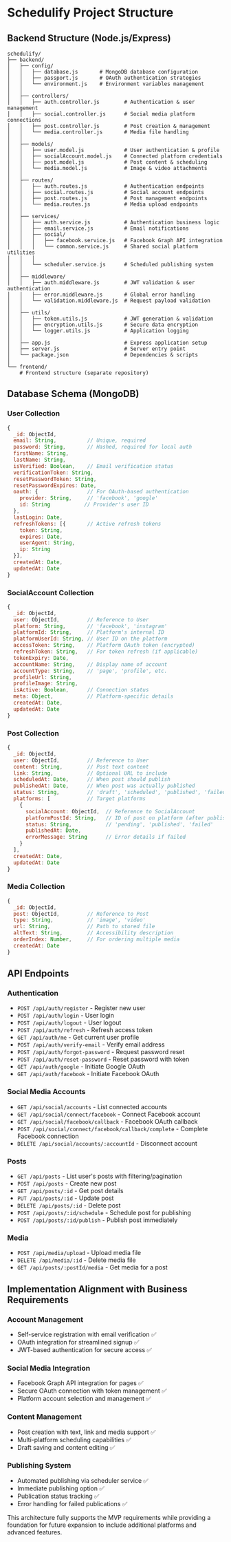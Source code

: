 # Schedulify Project Structure

## Backend Structure (Node.js/Express)

```
schedulify/
├── backend/
│   ├── config/
│   │   ├── database.js       # MongoDB database configuration
│   │   ├── passport.js       # OAuth authentication strategies
│   │   └── environment.js    # Environment variables management
│   │
│   ├── controllers/
│   │   ├── auth.controller.js        # Authentication & user management
│   │   ├── social.controller.js      # Social media platform connections
│   │   ├── post.controller.js        # Post creation & management
│   │   └── media.controller.js       # Media file handling
│   │
│   ├── models/
│   │   ├── user.model.js             # User authentication & profile
│   │   ├── socialAccount.model.js    # Connected platform credentials
│   │   ├── post.model.js             # Post content & scheduling
│   │   └── media.model.js            # Image & video attachments
│   │
│   ├── routes/
│   │   ├── auth.routes.js            # Authentication endpoints
│   │   ├── social.routes.js          # Social account endpoints
│   │   ├── post.routes.js            # Post management endpoints
│   │   └── media.routes.js           # Media upload endpoints
│   │
│   ├── services/
│   │   ├── auth.service.js           # Authentication business logic
│   │   ├── email.service.js          # Email notifications
│   │   ├── social/
│   │   │   ├── facebook.service.js   # Facebook Graph API integration
│   │   │   └── common.service.js     # Shared social platform utilities
│   │   │
│   │   └── scheduler.service.js      # Scheduled publishing system
│   │
│   ├── middleware/
│   │   ├── auth.middleware.js        # JWT validation & user authentication
│   │   ├── error.middleware.js       # Global error handling
│   │   └── validation.middleware.js  # Request payload validation
│   │
│   ├── utils/
│   │   ├── token.utils.js            # JWT generation & validation
│   │   ├── encryption.utils.js       # Secure data encryption
│   │   └── logger.utils.js           # Application logging
│   │
│   ├── app.js                        # Express application setup
│   ├── server.js                     # Server entry point
│   └── package.json                  # Dependencies & scripts
│
└── frontend/
    # Frontend structure (separate repository)
```

## Database Schema (MongoDB)

### User Collection
```js
{
  _id: ObjectId,
  email: String,          // Unique, required
  password: String,       // Hashed, required for local auth
  firstName: String,
  lastName: String,
  isVerified: Boolean,    // Email verification status
  verificationToken: String,
  resetPasswordToken: String,
  resetPasswordExpires: Date,
  oauth: {                // For OAuth-based authentication
    provider: String,     // 'facebook', 'google'
    id: String           // Provider's user ID
  },
  lastLogin: Date,
  refreshTokens: [{       // Active refresh tokens
    token: String,
    expires: Date,
    userAgent: String,
    ip: String
  }],
  createdAt: Date,
  updatedAt: Date
}
```

### SocialAccount Collection
```js
{
  _id: ObjectId,
  user: ObjectId,         // Reference to User
  platform: String,       // 'facebook', 'instagram'
  platformId: String,     // Platform's internal ID
  platformUserId: String, // User ID on the platform
  accessToken: String,    // Platform OAuth token (encrypted)
  refreshToken: String,   // For token refresh (if applicable)
  tokenExpiry: Date,
  accountName: String,    // Display name of account
  accountType: String,    // 'page', 'profile', etc.
  profileUrl: String,
  profileImage: String,
  isActive: Boolean,      // Connection status
  meta: Object,           // Platform-specific details
  createdAt: Date,
  updatedAt: Date
}
```

### Post Collection
```js
{
  _id: ObjectId,
  user: ObjectId,         // Reference to User
  content: String,        // Post text content
  link: String,           // Optional URL to include
  scheduledAt: Date,      // When post should publish
  publishedAt: Date,      // When post was actually published
  status: String,         // 'draft', 'scheduled', 'published', 'failed'
  platforms: [            // Target platforms
    {
      socialAccount: ObjectId,  // Reference to SocialAccount
      platformPostId: String,   // ID of post on platform (after publishing)
      status: String,           // 'pending', 'published', 'failed'
      publishedAt: Date,
      errorMessage: String      // Error details if failed
    }
  ],
  createdAt: Date,
  updatedAt: Date
}
```

### Media Collection
```js
{
  _id: ObjectId,
  post: ObjectId,         // Reference to Post
  type: String,           // 'image', 'video'
  url: String,            // Path to stored file
  altText: String,        // Accessibility description
  orderIndex: Number,     // For ordering multiple media
  createdAt: Date
}
```

## API Endpoints

### Authentication
- `POST /api/auth/register` - Register new user
- `POST /api/auth/login` - User login
- `POST /api/auth/logout` - User logout
- `POST /api/auth/refresh` - Refresh access token
- `GET /api/auth/me` - Get current user profile
- `POST /api/auth/verify-email` - Verify email address
- `POST /api/auth/forgot-password` - Request password reset
- `POST /api/auth/reset-password` - Reset password with token
- `GET /api/auth/google` - Initiate Google OAuth
- `GET /api/auth/facebook` - Initiate Facebook OAuth

### Social Media Accounts
- `GET /api/social/accounts` - List connected accounts
- `GET /api/social/connect/facebook` - Connect Facebook account
- `GET /api/social/facebook/callback` - Facebook OAuth callback
- `POST /api/social/connect/facebook/callback/complete` - Complete Facebook connection
- `DELETE /api/social/accounts/:accountId` - Disconnect account

### Posts
- `GET /api/posts` - List user's posts with filtering/pagination
- `POST /api/posts` - Create new post
- `GET /api/posts/:id` - Get post details
- `PUT /api/posts/:id` - Update post
- `DELETE /api/posts/:id` - Delete post
- `POST /api/posts/:id/schedule` - Schedule post for publishing
- `POST /api/posts/:id/publish` - Publish post immediately

### Media
- `POST /api/media/upload` - Upload media file
- `DELETE /api/media/:id` - Delete media file
- `GET /api/posts/:postId/media` - Get media for a post

## Implementation Alignment with Business Requirements

### Account Management
- Self-service registration with email verification ✅
- OAuth integration for streamlined signup ✅
- JWT-based authentication for secure access ✅

### Social Media Integration
- Facebook Graph API integration for pages ✅
- Secure OAuth connection with token management ✅
- Platform account selection and management ✅

### Content Management
- Post creation with text, link and media support ✅
- Multi-platform scheduling capabilities ✅
- Draft saving and content editing ✅

### Publishing System
- Automated publishing via scheduler service ✅
- Immediate publishing option ✅
- Publication status tracking ✅
- Error handling for failed publications ✅

This architecture fully supports the MVP requirements while providing a foundation for future expansion to include additional platforms and advanced features. 